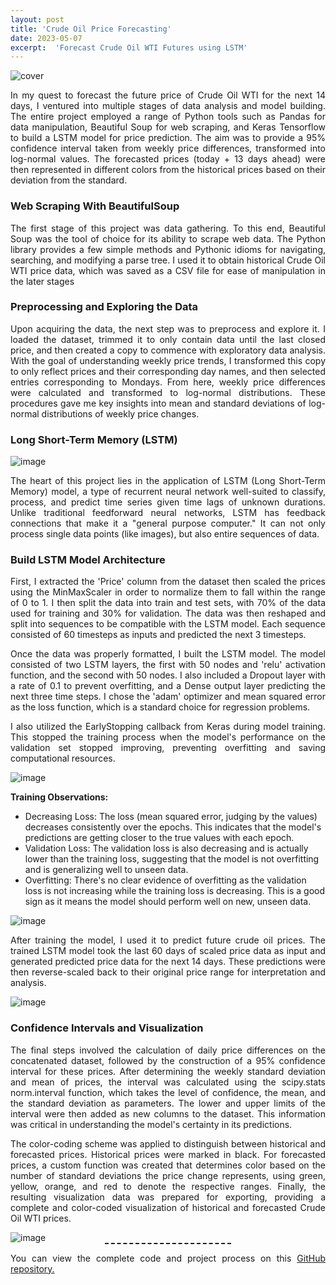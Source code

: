 ```yaml
---
layout: post
title: 'Crude Oil Price Forecasting'
date: 2023-05-07
excerpt:  'Forecast Crude Oil WTI Futures using LSTM'
---
```


<style>
    img {
        display: block;
        margin: 0 auto;
        max-width: 100%;
        height: auto;
    }
    
    p {
        text-align: justify;
    }
</style>

<img src="assets/images/crude-oil/cover.jpg" alt="cover">

In my quest to forecast the future price of Crude Oil WTI for the next 14 days, I ventured into multiple stages of data analysis and model building. The entire project employed a range of Python tools such as Pandas for data manipulation, Beautiful Soup for web scraping, and Keras Tensorflow to build a LSTM model for price prediction. The aim was to provide a 95% confidence interval taken from weekly price differences, transformed into log-normal values. The forecasted prices (today + 13 days ahead) were then represented in different colors from the historical prices based on their deviation from the standard.

<h3>Web Scraping With BeautifulSoup</h3>

The first stage of this project was data gathering. To this end, Beautiful Soup was the tool of choice for its ability to scrape web data. The Python library provides a few simple methods and Pythonic idioms for navigating, searching, and modifying a parse tree. I used it to obtain historical Crude Oil WTI price data, which was saved as a CSV file for ease of manipulation in the later stages

<h3>Preprocessing and Exploring the Data</h3>

Upon acquiring the data, the next step was to preprocess and explore it. I loaded the dataset, trimmed it to only contain data until the last closed price, and then created a copy to commence with exploratory data analysis. With the goal of understanding weekly price trends, I transformed this copy to only reflect prices and their corresponding day names, and then selected entries corresponding to Mondays. From here, weekly price differences were calculated and transformed to log-normal distributions. These procedures gave me key insights into mean and standard deviations of log-normal distributions of weekly price changes.

<h3>Long Short-Term Memory (LSTM)</h3>

<img src="assets/images/crude-oil/LSTM_Cell.png" alt="image">

The heart of this project lies in the application of LSTM (Long Short-Term Memory) model, a type of recurrent neural network well-suited to classify, process, and predict time series given time lags of unknown durations. Unlike traditional feedforward neural networks, LSTM has feedback connections that make it a "general purpose computer." It can not only process single data points (like images), but also entire sequences of data.

<h3>Build LSTM Model Architecture</h3>

 First, I extracted the 'Price' column from the dataset then scaled the prices using the MinMaxScaler in order to normalize them to fall within the range of 0 to 1. I then split the data into train and test sets, with 70% of the data used for training and 30% for validation. The data was then reshaped and split into sequences to be compatible with the LSTM model. Each sequence consisted of 60 timesteps as inputs and predicted the next 3 timesteps.

 Once the data was properly formatted, I built the LSTM model. The model consisted of two LSTM layers, the first with 50 nodes and 'relu' activation function, and the second with 50 nodes. I also included a Dropout layer with a rate of 0.1 to prevent overfitting, and a Dense output layer predicting the next three time steps. I chose the 'adam' optimizer and mean squared error as the loss function, which is a standard choice for regression problems.

 I also utilized the EarlyStopping callback from Keras during model training. This stopped the training process when the model's performance on the validation set stopped improving, preventing overfitting and saving computational resources.

 <img src="assets/images/crude-oil/code-snippet.png" alt="image">

 <b>Training Observations:</b>
 * Decreasing Loss: The loss (mean squared error, judging by the values) decreases consistently over the epochs. This indicates that the model's predictions are getting closer to the true values with each epoch.
 * Validation Loss: The validation loss is also decreasing and is actually lower than the training loss, suggesting that the model is not overfitting and is generalizing well to unseen data. 
 * Overfitting: There's no clear evidence of overfitting as the validation loss is not increasing while the training loss is decreasing. This is a good sign as it means the model should perform well on new, unseen data.

  <img src="assets/images/crude-oil/train-val-loss.png" alt="image">

After training the model, I used it to predict future crude oil prices. The trained LSTM model took the last 60 days of scaled price data as input and generated predicted price data for the next 14 days. These predictions were then reverse-scaled back to their original price range for interpretation and analysis.

 <img src="assets/images/crude-oil/lstm-performance-prediction-results.jpg" alt="image">


<h3>Confidence Intervals and Visualization</h3>

The final steps involved the calculation of daily price differences on the concatenated dataset, followed by the construction of a 95% confidence interval for these prices. After determining the weekly standard deviation and mean of prices, the interval was calculated using the scipy.stats norm.interval function, which takes the level of confidence, the mean, and the standard deviation as parameters. The lower and upper limits of the interval were then added as new columns to the dataset. This information was critical in understanding the model's certainty in its predictions.

The color-coding scheme was applied to distinguish between historical and forecasted prices. Historical prices were marked in black. For forecasted prices, a custom function was created that determines color based on the number of standard deviations the price change represents, using green, yellow, orange, and red to denote the respective ranges. Finally, the resulting visualization data was prepared for exporting, providing a complete and color-coded visualization of historical and forecasted Crude Oil WTI prices.

 <img src="assets/images/crude-oil/price-forecast.png" alt="image">

<div style="border-top: 2px dashed; width: 40%; margin: 0 auto;"></div>

<p>You can view the complete code and project process on this <a href='https://github.com/datawithalvin/Crude-Oil-Price-Forecasting'>GitHub repository.</a></p>